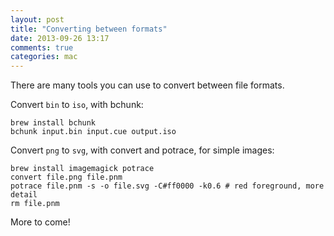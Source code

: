 ```yaml
---
layout: post
title: "Converting between formats"
date: 2013-09-26 13:17
comments: true
categories: mac
---
```


There are many tools you can use to convert between file formats.

Convert `bin` to `iso`, with bchunk:

	brew install bchunk
	bchunk input.bin input.cue output.iso

Convert `png` to `svg`, with convert and potrace, for simple images:

	brew install imagemagick potrace
	convert file.png file.pnm
	potrace file.pnm -s -o file.svg -C#ff0000 -k0.6 # red foreground, more detail
	rm file.pnm

More to come!

